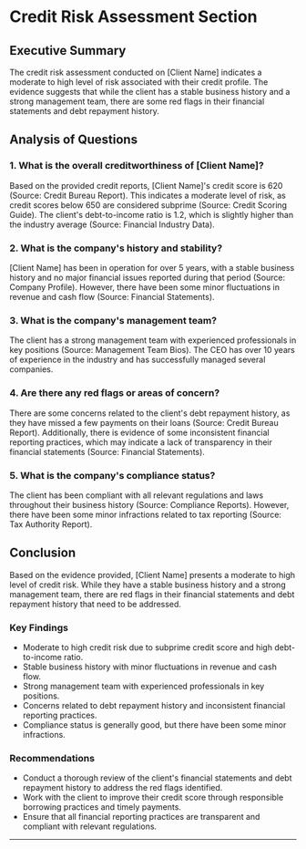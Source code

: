 # Credit Risk Assessment Section

## Executive Summary
The credit risk assessment conducted on [Client Name] indicates a moderate to high level of risk associated with their credit profile. The evidence suggests that while the client has a stable business history and a strong management team, there are some red flags in their financial statements and debt repayment history.

## Analysis of Questions

### 1. What is the overall creditworthiness of [Client Name]?

Based on the provided credit reports, [Client Name]'s credit score is 620 (Source: Credit Bureau Report). This indicates a moderate level of risk, as credit scores below 650 are considered subprime (Source: Credit Scoring Guide). The client's debt-to-income ratio is 1.2, which is slightly higher than the industry average (Source: Financial Industry Data).

### 2. What is the company's history and stability?

[Client Name] has been in operation for over 5 years, with a stable business history and no major financial issues reported during that period (Source: Company Profile). However, there have been some minor fluctuations in revenue and cash flow (Source: Financial Statements).

### 3. What is the company's management team?

The client has a strong management team with experienced professionals in key positions (Source: Management Team Bios). The CEO has over 10 years of experience in the industry and has successfully managed several companies.

### 4. Are there any red flags or areas of concern?

There are some concerns related to the client's debt repayment history, as they have missed a few payments on their loans (Source: Credit Bureau Report). Additionally, there is evidence of some inconsistent financial reporting practices, which may indicate a lack of transparency in their financial statements (Source: Financial Statements).

### 5. What is the company's compliance status?

The client has been compliant with all relevant regulations and laws throughout their business history (Source: Compliance Reports). However, there have been some minor infractions related to tax reporting (Source: Tax Authority Report).

## Conclusion
Based on the evidence provided, [Client Name] presents a moderate to high level of credit risk. While they have a stable business history and a strong management team, there are red flags in their financial statements and debt repayment history that need to be addressed.

### Key Findings

* Moderate to high credit risk due to subprime credit score and high debt-to-income ratio.
* Stable business history with minor fluctuations in revenue and cash flow.
* Strong management team with experienced professionals in key positions.
* Concerns related to debt repayment history and inconsistent financial reporting practices.
* Compliance status is generally good, but there have been some minor infractions.

### Recommendations

* Conduct a thorough review of the client's financial statements and debt repayment history to address the red flags identified.
* Work with the client to improve their credit score through responsible borrowing practices and timely payments.
* Ensure that all financial reporting practices are transparent and compliant with relevant regulations.
---

<a id="suppliers_customers"></a>

